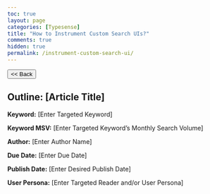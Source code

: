 ```yaml
---
toc: true
layout: page
categories: [Typesense]
title: "How to Instrument Custom Search UIs?"
comments: true
hidden: true
permalink: /instrument-custom-search-ui/
---
```


<button class="back-button" onclick="window.history.back()"><< Back</button>

## Outline: [Article Title]

**Keyword:** [Enter Targeted Keyword]

**Keyword MSV:** [Enter Targeted Keyword’s Monthly Search Volume]

**Author:** [Enter Author Name]

**Due Date:** [Enter Due Date]

**Publish Date:** [Enter Desired Publish Date]

**User Persona:** [Enter Targeted Reader and/or User Persona]

<br>
